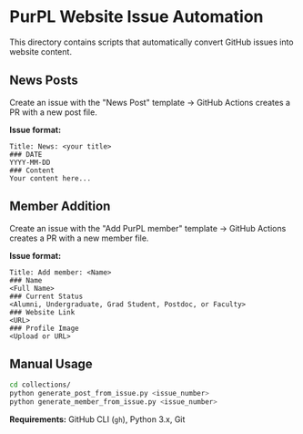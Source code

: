 # PurPL Website Issue Automation

This directory contains scripts that automatically convert GitHub issues into website content.

## News Posts

Create an issue with the "News Post" template → GitHub Actions creates a PR with a new post file.

**Issue format:**

```text
Title: News: <your title>
### DATE
YYYY-MM-DD
### Content
Your content here...
```

## Member Addition

Create an issue with the "Add PurPL member" template → GitHub Actions creates a PR with a new member file.

**Issue format:**

```text
Title: Add member: <Name>
### Name
<Full Name>
### Current Status
<Alumni, Undergraduate, Grad Student, Postdoc, or Faculty>
### Website Link
<URL>
### Profile Image
<Upload or URL>
```

## Manual Usage

```bash
cd collections/
python generate_post_from_issue.py <issue_number>
python generate_member_from_issue.py <issue_number>
```

**Requirements:** GitHub CLI (`gh`), Python 3.x, Git
